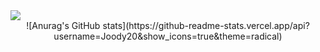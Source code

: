 <img src="https://capsule-render.vercel.app/api?type=rounded&color=f0ccd0&height=150&section=header&text=WELCOME%20TO%20JOODY&fontColor=5c3422&fontSize=50" />
<div align="center">
![Anurag's GitHub stats](https://github-readme-stats.vercel.app/api?username=Joody20&show_icons=true&theme=radical)
</div>
